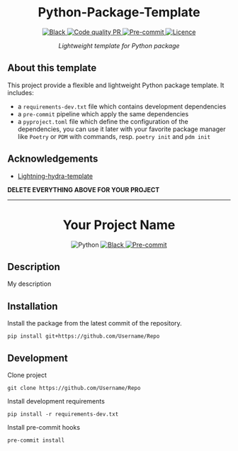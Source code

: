 <div align="center">

# Python-Package-Template

<a href="https://black.readthedocs.io/en/stable/">
    <img alt="Black" src="https://img.shields.io/badge/Code%20Style-Black-black.svg?labelColor=gray"/>
</a>
<a href="https://github.com/VDuchauffour/python-package-template/actions/workflows/pr_code_quality.yml">
    <img alt="Code quality PR" src="https://github.com/VDuchauffour/python-package-template/actions/workflows/pr_code_quality.yml/badge.svg"/>
</a>
<a href="https://github.com/pre-commit/pre-commit">
    <img alt="Pre-commit" src="https://img.shields.io/badge/pre--commit-enabled-brightgreen?logo=pre-commit&logoColor=white"/>
</a>
<a href="https://github.com/VDuchauffour/python-package-template#license">
    <img alt="Licence" src="https://img.shields.io/badge/License-MIT-green.svg?labelColor=gray"/>
</a>

*Lightweight template for Python package*

</div>

## About this template

This project provide a flexible and lightweight Python package template. It includes:

- a `requirements-dev.txt` file which contains development dependencies
- a `pre-commit` pipeline which apply the same dependencies
- a `pyproject.toml` file which define the configuration of the dependencies, you can use it later with your favorite package manager like `Poetry` or `PDM` with commands, resp. `poetry init` and `pdm init`

## Acknowledgements

- [Lightning-hydra-template](https://github.com/ashleve/lightning-hydra-template)

**DELETE EVERYTHING ABOVE FOR YOUR PROJECT**

______________________________________________________________________

<div align="center">

# Your Project Name

<img alt="Python" src="https://img.shields.io/badge/Python-FFD43B?logo=python&logoColor=3572A5"/>
<a href="https://black.readthedocs.io/en/stable/">
    <img alt="Black" src="https://img.shields.io/badge/Code%20Style-Black-black.svg?labelColor=gray"/>
</a>
<a href="https://github.com/pre-commit/pre-commit">
    <img alt="Pre-commit" src="https://img.shields.io/badge/pre--commit-enabled-brightgreen?logo=pre-commit&logoColor=white"/>
</a>

</div>

## Description

My description

## Installation

Install the package from the latest commit of the repository.

```shell
pip install git+https://github.com/Username/Repo
```

## Development

Clone project

```shell
git clone https://github.com/Username/Repo
```

Install development requirements

```shell
pip install -r requirements-dev.txt
```

Install pre-commit hooks

```shell
pre-commit install
```
